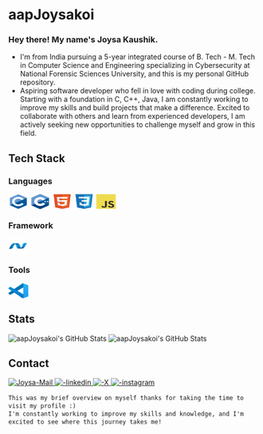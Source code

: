 # aapJoysakoi 

### Hey there! My name's Joysa Kaushik.
- I'm from India pursuing a 5-year integrated course of B. Tech - M. Tech in Computer Science and Engineering specializing in Cybersecurity at National Forensic Sciences University, and this is my personal GitHub repository. 
- Aspiring software developer who fell in love with coding during college. Starting with a foundation in C, C++, Java, I am constantly working to improve my skills and build projects that make a difference. Excited to collaborate with others and learn from experienced developers, I am actively seeking new opportunities to challenge myself and grow in this field.

## Tech Stack

### Languages

<div style="display: inline-block">
  <a href="https://en.wikipedia.org/wiki/C_(programming_language)" target="_blank">
    <img align="center" alt="Joysa-C" height="30" width="40" src="https://github.com/devicons/devicon/blob/master/icons/c/c-original.svg">
  </a>
</div>

<div style="display: inline-block">
  <a href="https://en.wikipedia.org/wiki/C%2B%2B" target="_blank">
    <img align="center" alt="Joysa-Cpp" height="30" width="40" src="https://github.com/devicons/devicon/blob/master/icons/cplusplus/cplusplus-original.svg">
  </a>
</div>

<div style="display: inline-block">
  <a href="https://en.wikipedia.org/wiki/HTML" target="_blank">
    <img align="center" alt="Joysa-HTML" height="30" width="40" src="https://github.com/devicons/devicon/blob/master/icons/html5/html5-original.svg">
  </a>
</div>

<div style="display: inline-block">
  <a href="https://en.wikipedia.org/wiki/CSS" target="_blank">
    <img align="center" alt="Joysa-CSS" height="30" width="40" src="https://github.com/devicons/devicon/blob/master/icons/css3/css3-original.svg">
  </a>
</div>

<div style="display: inline-block">
  <a href="https://en.wikipedia.org/wiki/JavaScript" target="_blank">
    <img align="center" alt="Joysa-JavaScript" height="30" width="40" src="https://github.com/devicons/devicon/blob/master/icons/javascript/javascript-original.svg">
  </a>
</div>

### Framework

<div style="display: inline-block">
  <a href="https://dotnet.microsoft.com/" target="_blank">
    <img align="center" alt="Trident-dotnet" height="30" width="40" src="https://github.com/devicons/devicon/blob/master/icons/dot-net/dot-net-original.svg">
  </a>
</div>

### Tools

<div style="display: inline-block">
  <a href="https://code.visualstudio.com/" target="_blank">
    <img align="center" alt="Trident-VS-Code" height="30" width="40" src="https://github.com/devicons/devicon/blob/master/icons/vscode/vscode-original.svg">
  </a>
</div>

## Stats

<div style="display: inline-block">
  <img alt="aapJoysakoi's GitHub Stats" src="https://github-readme-stats-lake-seven-36.vercel.app/api?username=aapJoysakoi&show_icons=true&theme=transparent&hide_border=true">
  <img alt="aapJoysakoi's GitHub Stats" src="https://github-readme-stats-lake-seven-36.vercel.app/api/top-langs?username=aapJoysakoi&show_icons=true&theme=transparent&hide_border=true&layout=compact">
</div>

## Contact

<div style="display: inline-block">
  <a href="mailto:joysaakaushik@gmail.com?subject=[GitHub]" target="_blank">
    <img alt="Joysa-Mail" src="https://img.shields.io/badge/-Mail-EA4335?style=for-the-badge&logo=maildotru&logoColor=white" target="_blank">
  </a>
  <a href="" target="_blank">
    <img alt="-linkedin" src="https://img.shields.io/badge/-LinkedIn-0A66C2?style=for-the-badge&logo=linkedin&logoColor=white" target="_blank">
  </a>
  <a href="" target="_blank">
    <img alt="-X" src="https://img.shields.io/badge/-Twitter-000000?style=for-the-badge&logo=x&logoColor=white" target="_blank">
  </a>
  <a href="" target="_blank">
    <img alt="-instagram" src="https://img.shields.io/badge/-Instagram-E4405F?style=for-the-badge&logo=instagram&logoColor=white" target="_blank">
  </a>
</div>







```
This was my brief overview on myself thanks for taking the time to visit my profile :)
I'm constantly working to improve my skills and knowledge, and I'm excited to see where this journey takes me!
```
